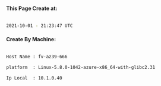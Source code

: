 
   
#### This Page Create at:

```bash

2021-10-01 - 21:23:47 UTC

```

#### Create By Machine:

```bash

Host Name : fv-az39-666

platform  : Linux-5.8.0-1042-azure-x86_64-with-glibc2.31

Ip Local  : 10.1.0.40

```

